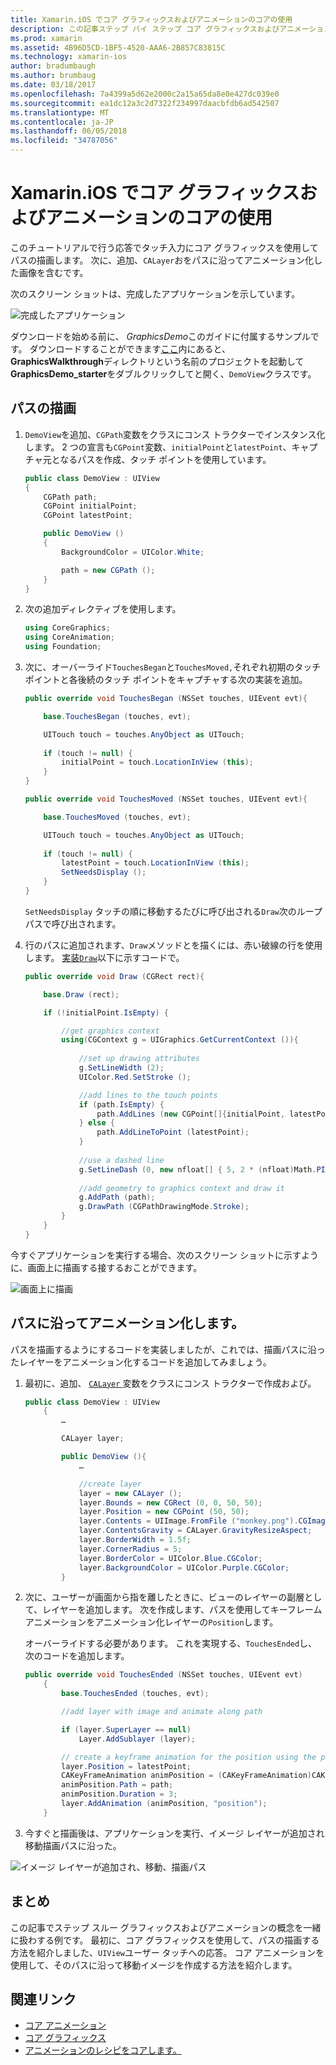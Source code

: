 ```yaml
---
title: Xamarin.iOS でコア グラフィックスおよびアニメーションのコアの使用
description: この記事ステップ バイ ステップ コア グラフィックスおよびアニメーションのコアを使用するアプリケーションを作成する方法を示します。 ユーザーのタッチへの応答で画面に描画する方法と、パスに沿って移動する画像をアニメーション化する方法を示しています。
ms.prod: xamarin
ms.assetid: 4B96D5CD-1BF5-4520-AAA6-2B857C83815C
ms.technology: xamarin-ios
author: bradumbaugh
ms.author: brumbaug
ms.date: 03/18/2017
ms.openlocfilehash: 7a4399a5d62e2000c2a15a65da8e0e427dc039e0
ms.sourcegitcommit: ea1dc12a3c2d7322f234997daacbfdb6ad542507
ms.translationtype: MT
ms.contentlocale: ja-JP
ms.lasthandoff: 06/05/2018
ms.locfileid: "34787056"
---
```

# <a name="using-core-graphics-and-core-animation-in-xamarinios"></a>Xamarin.iOS でコア グラフィックスおよびアニメーションのコアの使用

このチュートリアルで行う応答でタッチ入力にコア グラフィックスを使用してパスの描画します。 次に、追加、`CALayer`おをパスに沿ってアニメーション化した画像を含むです。

次のスクリーン ショットは、完成したアプリケーションを示しています。

![](graphics-animation-walkthrough-images/00-final-app.png "完成したアプリケーション")

ダウンロードを始める前に、 *GraphicsDemo*このガイドに付属するサンプルです。 ダウンロードすることができます[ここ](https://developer.xamarin.com/samples/monotouch/GraphicsAndAnimation/)内にあると、 **GraphicsWalkthrough**ディレクトリという名前のプロジェクトを起動して**GraphicsDemo_starter**をダブルクリックしてと開く、`DemoView`クラスです。

## <a name="drawing-a-path"></a>パスの描画


1. `DemoView`を追加、`CGPath`変数をクラスにコンス トラクターでインスタンス化します。 2 つの宣言も`CGPoint`変数、`initialPoint`と`latestPoint`、キャプチャ元となるパスを作成、タッチ ポイントを使用しています。
    
    ```csharp
    public class DemoView : UIView
    {
        CGPath path;
        CGPoint initialPoint;
        CGPoint latestPoint;
    
        public DemoView ()
        {
            BackgroundColor = UIColor.White;
    
            path = new CGPath ();
        }
    }
    ```

2. 次の追加ディレクティブを使用します。

    ```csharp
    using CoreGraphics;
    using CoreAnimation;
    using Foundation;
    ```

3. 次に、オーバーライド`TouchesBegan`と`TouchesMoved,`それぞれ初期のタッチ ポイントと各後続のタッチ ポイントをキャプチャする次の実装を追加。

    ```csharp
    public override void TouchesBegan (NSSet touches, UIEvent evt){
    
        base.TouchesBegan (touches, evt);
    
        UITouch touch = touches.AnyObject as UITouch;
        
        if (touch != null) {
            initialPoint = touch.LocationInView (this);
        }
    }
    
    public override void TouchesMoved (NSSet touches, UIEvent evt){
    
        base.TouchesMoved (touches, evt);
    
        UITouch touch = touches.AnyObject as UITouch;
        
        if (touch != null) {
            latestPoint = touch.LocationInView (this);
            SetNeedsDisplay ();
        }
    }
    ```

    `SetNeedsDisplay` タッチの順に移動するたびに呼び出される`Draw`次のループ パスで呼び出されます。

4. 行のパスに追加されます、`Draw`メソッドとを描くには、赤い破線の行を使用します。 [実装`Draw`](~/ios/platform/graphics-animation-ios/core-graphics.md)以下に示すコードで。

    ```csharp
    public override void Draw (CGRect rect){
    
        base.Draw (rect);
    
        if (!initialPoint.IsEmpty) {
    
            //get graphics context
            using(CGContext g = UIGraphics.GetCurrentContext ()){
                    
                //set up drawing attributes
                g.SetLineWidth (2);
                UIColor.Red.SetStroke ();
    
                //add lines to the touch points
                if (path.IsEmpty) {
                    path.AddLines (new CGPoint[]{initialPoint, latestPoint});
                } else {
                    path.AddLineToPoint (latestPoint);
                }
            
                //use a dashed line
                g.SetLineDash (0, new nfloat[] { 5, 2 * (nfloat)Math.PI });
                                
                //add geometry to graphics context and draw it
                g.AddPath (path);       
                g.DrawPath (CGPathDrawingMode.Stroke);
            }
        }
    }
    ```

今すぐアプリケーションを実行する場合、次のスクリーン ショットに示すように、画面上に描画する接するおことができます。

![](graphics-animation-walkthrough-images/01-path.png "画面上に描画")

## <a name="animating-along-a-path"></a>パスに沿ってアニメーション化します。

パスを描画するようにするコードを実装しましたが、これでは、描画パスに沿ったレイヤーをアニメーション化するコードを追加してみましょう。

1. 最初に、追加、 [ `CALayer` ](~/ios/platform/graphics-animation-ios/core-animation.md)変数をクラスにコンス トラクターで作成および。

    ```csharp
    public class DemoView : UIView
        {
            …
    
            CALayer layer;
    
            public DemoView (){
                …
    
                //create layer
                layer = new CALayer ();
                layer.Bounds = new CGRect (0, 0, 50, 50);
                layer.Position = new CGPoint (50, 50);
                layer.Contents = UIImage.FromFile ("monkey.png").CGImage;
                layer.ContentsGravity = CALayer.GravityResizeAspect;
                layer.BorderWidth = 1.5f;
                layer.CornerRadius = 5;
                layer.BorderColor = UIColor.Blue.CGColor;
                layer.BackgroundColor = UIColor.Purple.CGColor;
            }
    ```

2. 次に、ユーザーが画面から指を離したときに、ビューのレイヤーの副層として、レイヤーを追加します。 次を作成します、パスを使用してキーフレーム アニメーションをアニメーション化レイヤーの`Position`します。

    オーバーライドする必要があります。 これを実現する、`TouchesEnded`し、次のコードを追加します。

    ```csharp
    public override void TouchesEnded (NSSet touches, UIEvent evt)
        {
            base.TouchesEnded (touches, evt);

            //add layer with image and animate along path

            if (layer.SuperLayer == null)
                Layer.AddSublayer (layer);

            // create a keyframe animation for the position using the path
            layer.Position = latestPoint;
            CAKeyFrameAnimation animPosition = (CAKeyFrameAnimation)CAKeyFrameAnimation.FromKeyPath ("position");
            animPosition.Path = path;
            animPosition.Duration = 3;
            layer.AddAnimation (animPosition, "position");
        }
    ```

3. 今すぐと描画後は、アプリケーションを実行、イメージ レイヤーが追加され移動描画パスに沿った。

![](graphics-animation-walkthrough-images/00-final-app.png "イメージ レイヤーが追加され、移動、描画パス")

## <a name="summary"></a>まとめ

この記事でステップ スルー グラフィックスおよびアニメーションの概念を一緒に扱わする例です。 最初に、コア グラフィックスを使用して、パスの描画する方法を紹介しました、`UIView`ユーザー タッチへの応答。 コア アニメーションを使用して、そのパスに沿って移動イメージを作成する方法を紹介します。


## <a name="related-links"></a>関連リンク

- [コア アニメーション](~/ios/platform/graphics-animation-ios/core-animation.md)
- [コア グラフィックス](~/ios/platform/graphics-animation-ios/core-graphics.md)
- [アニメーションのレシピをコアします。](https://developer.xamarin.com/recipes/ios/animation/coreanimation)

